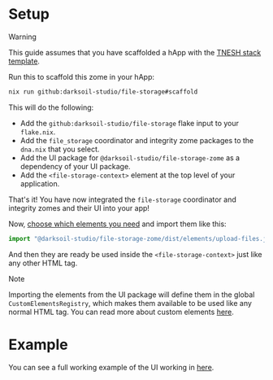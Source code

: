 # Setup

> [!WARNING]
> This guide assumes that you have scaffolded a hApp with the [TNESH stack template](https://darksoil.studio/tnesh-stack/scaffolding-a-happ).

Run this to scaffold this zome in your hApp:

```bash
nix run github:darksoil-studio/file-storage#scaffold
```

This will do the following:
  - Add the `github:darksoil-studio/file-storage` flake input to your `flake.nix`.
  - Add the `file_storage` coordinator and integrity zome packages to the `dna.nix` that you select.
  - Add the UI package for `@darksoil-studio/file-storage-zome` as a dependency of your UI package.
  - Add the `<file-storage-context>` element at the top level of your application.

That's it! You have now integrated the `file-storage` coordinator and integrity zomes and their UI into your app!

Now, [choose which elements you need](/elements/upload-files.md) and import them like this:

```js
import "@darksoil-studio/file-storage-zome/dist/elements/upload-files.js";
```

And then they are ready be used inside the `<file-storage-context>` just like any other HTML tag. 

> [!NOTE]
> Importing the elements from the UI package will define them in the global `CustomElementsRegistry`, which makes them available to be used like any normal HTML tag. You can read more about custom elements [here](https://darksoil.studio/tnesh-stack/guides/custom-elements).

# Example

You can see a full working example of the UI working in [here](https://github.com/darksoil-studio/file-storage/blob/main/ui/demo/index.html).

